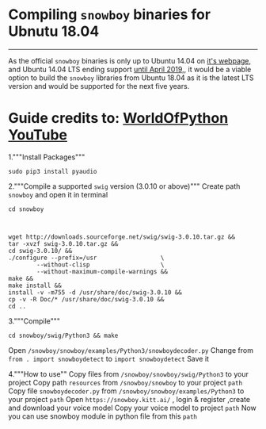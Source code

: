 # Compiling `snowboy` binaries for Ubnutu 18.04
---
As the official `snowboy` binaries is only up to Ubuntu 14.04 on [it's webpage,](http://docs.kitt.ai/snowboy/#introduction) and Ubuntu 14.04 LTS ending support [until April 2019,](https://wiki.ubuntu.com/Releases), it would be a viable option to build the `snowboy` libraries from Ubuntu 18.04 as it is the latest LTS version and would be supported for the next five years. 

# Guide credits to: [WorldOfPython YouTube](https://www.youtube.com/watch?v=mUEm05ZAhhI)

1."""Install Packages"""
```sudo apt-get install python-pyaudio python3-pyaudio sox libpcre3 libpcre3-dev libatlas-base-dev &&
sudo pip3 install pyaudio
```

2."""Compile a supported `swig` version (3.0.10 or above)"""
Create path `snowboy` and open it in terminal
```mkdir snowboy
cd snowboy
```

```sudo su


wget http://downloads.sourceforge.net/swig/swig-3.0.10.tar.gz &&
tar -xvzf swig-3.0.10.tar.gz &&
cd swig-3.0.10/ &&   
./configure --prefix=/usr                  \
        --without-clisp                    \
        --without-maximum-compile-warnings &&
make &&
make install &&
install -v -m755 -d /usr/share/doc/swig-3.0.10 &&
cp -v -R Doc/* /usr/share/doc/swig-3.0.10 &&
cd ..
```

3."""Compile"""
```git clone https://github.com/Kitt-AI/snowboy &&
cd snowboy/swig/Python3 && make
```
Open `/snowboy/snowboy/examples/Python3/snowboydecoder.py`
Change from `from . import snowboydetect` to `import snowboydetect`
Save it


4."""How to use""
Copy files from `/snowboy/snowboy/swig/Python3` to your project
Copy path `resources` from `/snowboy/snowboy` to your project `path`
Copy file `snowboydecoder.py` from `/snowboy/snowboy/examples/Python3` to your project `path`
Open `https://snowboy.kitt.ai/` , login & register ,create and download your voice model
Copy your voice model to project `path`
Now you can use snowboy module in python file from this `path`
